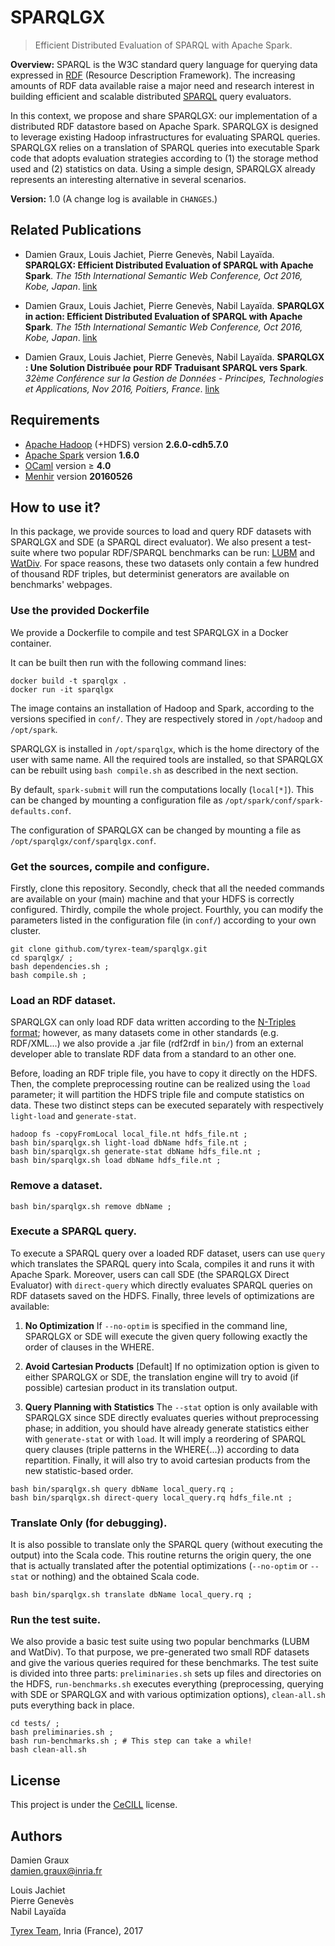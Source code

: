 SPARQLGX
========

>Efficient Distributed Evaluation of SPARQL with Apache Spark.

__Overview:__ SPARQL is the W3C standard query language for querying
data expressed in
[RDF](https://www.w3.org/TR/2014/REC-rdf11-concepts-20140225/)
(Resource Description Framework). The increasing amounts of RDF data
available raise a major need and research interest in building
efficient and scalable distributed
[SPARQL](https://www.w3.org/TR/sparql11-query/) query evaluators.

In this context, we propose and share SPARQLGX: our implementation of
a distributed RDF datastore based on Apache Spark. SPARQLGX is
designed to leverage existing Hadoop infrastructures for evaluating
SPARQL queries. SPARQLGX relies on a translation of SPARQL queries
into executable Spark code that adopts evaluation strategies according
to (1) the storage method used and (2) statistics on data. Using a
simple design, SPARQLGX already represents an interesting alternative
in several scenarios.

__Version:__ 1.0 (A change log is available in ``CHANGES``.)

Related Publications
--------------------

- Damien Graux, Louis Jachiet, Pierre Genev&egrave;s, Nabil
  Laya&iuml;da. __SPARQLGX: Efficient Distributed Evaluation of SPARQL
  with Apache Spark__. _The 15th International Semantic Web
  Conference, Oct 2016, Kobe,
  Japan_. [link](https://hal.inria.fr/hal-01344915)

- Damien Graux, Louis Jachiet, Pierre Genev&egrave;s, Nabil
  Laya&iuml;da. __SPARQLGX in action: Efficient Distributed Evaluation
  of SPARQL with Apache Spark__. _The 15th International Semantic Web
  Conference, Oct 2016, Kobe,
  Japan_. [link](https://hal.inria.fr/hal-01358125)

- Damien Graux, Louis Jachiet, Pierre Genev&egrave;s, Nabil
  Laya&iuml;da. __SPARQLGX : Une Solution Distribuée pour RDF
  Traduisant SPARQL vers Spark__. _32ème Conférence sur la Gestion de
  Données - Principes, Technologies et Applications, Nov 2016,
  Poitiers, France_. [link](https://hal.inria.fr/hal-01412035)

Requirements
------------

- [Apache Hadoop](http://hadoop.apache.org) (+HDFS) version __2.6.0-cdh5.7.0__
- [Apache Spark](http://spark.apache.org/) version __1.6.0__
- [OCaml](http://ocaml.org/) version ≥ __4.0__
- [Menhir](http://gallium.inria.fr/~fpottier/menhir/) version __20160526__

How to use it?
--------------

In this package, we provide sources to load and query RDF datasets
with SPARQLGX and SDE (a SPARQL direct evaluator). We also present a
test-suite where two popular RDF/SPARQL benchmarks can be run:
[LUBM](http://swat.cse.lehigh.edu/projects/lubm/) and
[WatDiv](http://dsg.uwaterloo.ca/watdiv/). For space reasons, these
two datasets only contain a few hundred of thousand RDF triples, but
determinist generators are available on benchmarks' webpages.

### Use the provided Dockerfile

We provide a Dockerfile to compile and test SPARQLGX in a Docker
container.

It can be built then run with the following command lines:

    docker build -t sparqlgx .
    docker run -it sparqlgx

The image contains an installation of Hadoop and Spark, according
to the versions specified in ``conf/``.
They are respectively stored in ``/opt/hadoop`` and ``/opt/spark``.

SPARQLGX is installed in ``/opt/sparqlgx``, which is the home
directory of the user with same name.
All the required tools are installed, so that SPARQLGX can be
rebuilt using ``bash compile.sh`` as described in the next section.

By default, ``spark-submit`` will run the computations locally
(``local[*]``). This can be changed by mounting a configuration
file as ``/opt/spark/conf/spark-defaults.conf``.

The configuration of SPARQLGX can be changed by mounting a file
as ``/opt/sparqlgx/conf/sparqlgx.conf``.

### Get the sources, compile and configure.

Firstly, clone this repository. Secondly, check that all the needed
commands are available on your (main) machine and that your HDFS is
correctly configured. Thirdly, compile the whole project. Fourthly,
you can modify the parameters listed in the configuration file (in
`conf/`) according to your own cluster.

    git clone github.com/tyrex-team/sparqlgx.git
    cd sparqlgx/ ;
    bash dependencies.sh ;
    bash compile.sh ;

### Load an RDF dataset.

SPARQLGX can only load RDF data written according to the [N-Triples
format](https://www.w3.org/TR/n-triples/); however, as many datasets
come in other standards (e.g. RDF/XML...) we also provide a .jar file
(rdf2rdf in `bin/`) from an external developer able to translate RDF
data from a standard to an other one.

Before, loading an RDF triple file, you have to copy it directly on
the HDFS. Then, the complete preprocessing routine can be realized
using the `load` parameter; it will partition the HDFS triple file and
compute statistics on data. These two distinct steps can be executed
separately with respectively `light-load` and `generate-stat`.

    hadoop fs -copyFromLocal local_file.nt hdfs_file.nt ;
    bash bin/sparqlgx.sh light-load dbName hdfs_file.nt ;
    bash bin/sparqlgx.sh generate-stat dbName hdfs_file.nt ;
    bash bin/sparqlgx.sh load dbName hdfs_file.nt ;

### Remove a dataset.

    bash bin/sparqlgx.sh remove dbName ;

### Execute a SPARQL query.

To execute a SPARQL query over a loaded RDF dataset, users can use
`query` which translates the SPARQL query into Scala, compiles it and
runs it with Apache Spark. Moreover, users can call SDE (the SPARQLGX
Direct Evaluator) with `direct-query` which directly evaluates SPARQL
queries on RDF datasets saved on the HDFS. Finally, three levels of
optimizations are available:

1. __No Optimization__ If `--no-optim` is specified in the command
line, SPARQLGX or SDE will execute the given query following exactly
the order of clauses in the WHERE.

2. __Avoid Cartesian Products__ [Default] If no optimization option is
given to either SPARQLGX or SDE, the translation engine will try to
avoid (if possible) cartesian product in its translation output.

3. __Query Planning with Statistics__ The `--stat` option is only
available with SPARQLGX since SDE directly evaluates queries without
preprocessing phase; in addition, you should have already generate
statistics either with `generate-stat` or with `load`. It will imply a
reordering of SPARQL query clauses (triple patterns in the WHERE{...})
according to data repartition. Finally, it will also try to avoid
cartesian products from the new statistic-based order.

<!-- Dirty Markdown Hack -->

    bash bin/sparqlgx.sh query dbName local_query.rq ;
    bash bin/sparqlgx.sh direct-query local_query.rq hdfs_file.nt ;

### Translate Only (for debugging).

It is also possible to translate only the SPARQL query (without
executing the output) into the Scala code. This routine returns the
origin query, the one that is actually translated after the potential
optimizations (`--no-optim` or `--stat` or nothing) and the obtained
Scala code.

    bash bin/sparqlgx.sh translate dbName local_query.rq ;

### Run the test suite.

We also provide a basic test suite using two popular benchmarks (LUBM
and WatDiv). To that purpose, we pre-generated two small RDF datasets
and give the various queries required for these benchmarks. The test
suite is divided into three parts: `preliminaries.sh` sets up files
and directories on the HDFS, `run-benchmarks.sh` executes everything
(preprocessing, querying with SDE or SPARQLGX and with various
optimization options), `clean-all.sh` puts everything back in place.

    cd tests/ ;
    bash preliminaries.sh ;
    bash run-benchmarks.sh ; # This step can take a while!
    bash clean-all.sh

License
-------

This project is under the [CeCILL](http://www.cecill.info/index.en.html) license.

Authors
-------

Damien Graux  
<damien.graux@inria.fr>  

Louis Jachiet  
Pierre Genev&egrave;s  
Nabil Laya&iuml;da  

[Tyrex Team](http://tyrex.inria.fr), Inria (France), 2017
